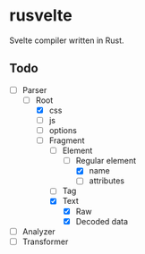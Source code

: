 # rusvelte

Svelte compiler written in Rust.

## Todo

- [ ] Parser
  - [ ] Root
    - [x] css
    - [ ] js
    - [ ] options
    - [ ] Fragment
      - [ ] Element
        - [ ] Regular element
          - [x] name
          - [ ] attributes
      - [ ] Tag
      - [x] Text
        - [x] Raw
        - [x] Decoded data
- [ ] Analyzer
- [ ] Transformer

